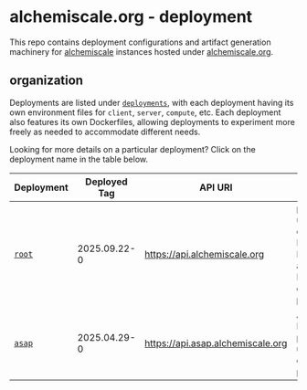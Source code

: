 # alchemiscale.org - deployment

This repo contains deployment configurations and artifact generation machinery for [alchemiscale](https://github.com/OpenFreeEnergy/alchemiscale) instances hosted under [alchemiscale.org](https://alchemiscale.org/).

## organization

Deployments are listed under [`deployments`](deployments), with each deployment having its own environment files for `client`, `server`, `compute`, etc.
Each deployment also features its own Dockerfiles, allowing deployments to experiment more freely as needed to accommodate different needs.

Looking for more details on a particular deployment?
Click on the deployment name in the table below.

| Deployment                 | Deployed Tag | API URI                           | Description                                                                                   |
| -------------------------- | ------------ | --------------------------------- | --------------------------------------------------------------------------------------------- |
| [`root`](deployments/root) | 2025.09.22-0 | https://api.alchemiscale.org      | production use, with a combination of HPC, Kubernetes, and Folding@Home compute provisioned   |
| [`asap`](deployments/asap) | 2025.04.29-0 | https://api.asap.alchemiscale.org | ASAP Discovery production use, with HPC compute provisioned                                   |
